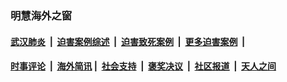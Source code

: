 
### 明慧海外之窗

####  [武汉肺炎](indexes/365.md?t=05041801) &nbsp;|&nbsp;  [迫害案例综述](indexes/328.md?t=05041801) &nbsp;|&nbsp; [迫害致死案例](indexes/277.md?t=05041801)  &nbsp;|&nbsp; [更多迫害案例](indexes/81.md?t=05041801)  &nbsp;|&nbsp; 
####  [时事评论](indexes/19.md?t=05041801) &nbsp;|&nbsp; [海外简讯](indexes/245.md?t=05041801)&nbsp;|&nbsp;  [社会支持](indexes/140.md?t=05041801) &nbsp;|&nbsp; [褒奖决议](indexes/282.md?t=05041801) &nbsp;|&nbsp; [社区报道](indexes/91.md?t=05041801)  &nbsp;|&nbsp; [天人之间](indexes/78.md?t=05041801) 

